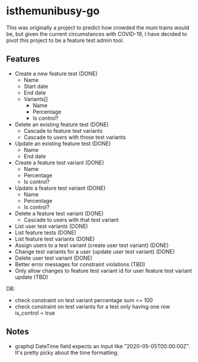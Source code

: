 # isthemunibusy-go

This was originally a project to predict how crowded the muni trains would be, but given the current circumstances with COVID-19, I have decided to pivot this project to be a feature test admin tool.

## Features
- Create a new feature test (DONE)
    - Name
    - Start date
    - End date
    - Variants[]
        - Name
        - Percentage
        - Is control?
- Delete an existing feature test (DONE)
    - Cascade to feature test variants 
    - Cascade to users with those test variants 
- Update an existing feature test (DONE)
    - Name
    - End date
- Create a feature test variant (DONE)
    - Name
    - Percentage
    - Is control?
- Update a feature test variant (DONE)
    - Name
    - Percentage
    - Is control?
- Delete a feature test variant (DONE)
    - Cascade to users with that test variant
- List user test variants (DONE)
- List feature tests (DONE)
- List feature test variants (DONE)
- Assign users to a test variant (create user test variant) (DONE)
- Change test variants for a user (update user test variant) (DONE)
- Delete user test variant (DONE)
- Better error messages for constraint violations (TBD)
- Only allow changes to feature test variant id for user feature test variant update (TBD)

DB:
- check constraint on test variant percentage sum <= 100
- check constraint on test variants for a test only having one row is_control = true

## Notes
- graphql DateTime field expects an input like "2020-05-05T00:00:00Z". It's pretty picky about the time formatting.